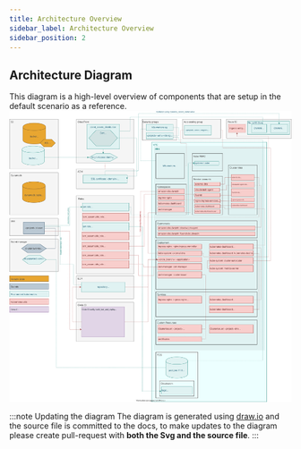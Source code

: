 ```yaml
---
title: Architecture Overview
sidebar_label: Architecture Overview
sidebar_position: 2
---
```


## Architecture Diagram


This diagram is a high-level overview of components that are setup in the default scenario as a reference.
![Architecture diagram](./architecture-overview.svg)

:::note Updating the diagram
The diagram is generated using [draw.io] and the source file is committed to the docs, to make updates to the diagram please create pull-request with **both the Svg and the source file**.
:::

[draw.io]: https://www.diagrams.net/